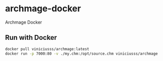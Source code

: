 # archmage-docker
Archmage Docker

## Run with Docker
```bash
docker pull viniciusss/archmage:latest
docker run -p 7000:80 -v ./my.chm:/opt/source.chm viniciusss/archmage
```

